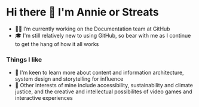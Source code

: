 # Hi there 👋 I'm Annie or Streats

* 👩‍💻 I’m currently working on the Documentation team at GitHub 
* 🎓 I'm still relatively new to using GitHub, so bear with me as I continue to get the hang of how it all works

### Things I like
* 🌱 I'm keen to learn more about content and information architecture, system design and storytelling for influence
* 🤔 Other interests of mine include accessibility, sustainability and climate justice, and the creative and intellectual possibilites of video games and interactive experiences
